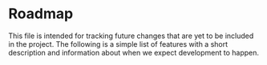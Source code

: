 # Roadmap

This file is intended for tracking future changes that are yet to be included in the project.
The following is a simple list of features with a short description and information about when
we expect development to happen.

